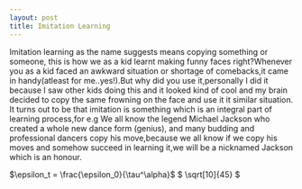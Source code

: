```yaml
---
layout: post
title: Imitation Learning
---
```


Imitation learning as the name suggests means copying something or someone, this is how we as a kid learnt making funny faces right?Whenever you as a kid faced an awkward situation or shortage of comebacks,it came in handy(atleast for me..yes!).But why did you use it,personally I did it because I saw other kids doing this and it looked kind of cool and my brain decided to copy the same frowning on the face and use it it similar situation.
It turns out to be that imitation is something which is an integral part of learning process,for e.g We all know the legend Michael Jackson who created a whole new dance form (genius), and many budding and professional dancers copy his move,because we all know if we copy his moves and somehow succeed in learning it,we will be a nicknamed Jackson which is an honour.


 $\epsilon_t = \frac{\epsilon_0}{\tau^\alpha}$ 
 $ \sqrt[10]{45} $
